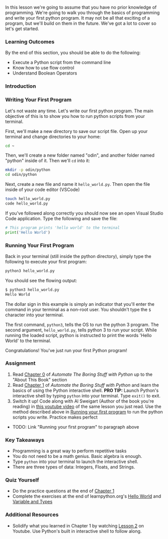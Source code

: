In this lesson we're going to assume that you have no prior knowledge of programming. We're going to walk you through the basics of programming and write your first python program. It may not be all that exciting of a program, but we'll build on them in the future. We've got a lot to cover so let's get started.

### Learning Outcomes

By the end of this section, you should be able to do the following:

* Execute a Python script from the command line
* Know how to use flow control
* Understand Boolean Operators

### Introduction

### Writing Your First Program
Let's not waste any time. Let's write our first python program. The main objective of this is to show you how to run python scripts from your terminal.

First, we'll make a new directory to save our script file. Open up your terminal and change directories to your home:

~~~bash
cd ~
~~~

Then, we'll create a new folder named "odin", and another folder named "python" inside of it. Then we'll `cd` into it:

~~~bash
mkdir -p odin/python
cd odin/python
~~~
Next, create a new file and name it `hello_world.py`. Then open the file inside of your code editor (VSCode)

~~~bash
touch hello_world.py
code hello_world.py
~~~

If you've followed along correctly you should now see an open Visual Studio Code application. Type the following and save the file:

~~~python
# This program prints 'hello world' to the terminal
print('Hello World')
~~~


### Running Your First Program
Back in your terminal (still inside the python directory), simply type the following to execute your first program:

~~~bash
python3 hello_world.py
~~~

You should see the flowing output:

~~~bash
$ python3 hello_world.py
Hello World
~~~

The dollar sign in this example is simply an indicator that you'll enter the command in your terminal as a non-root user. You shouldn't type the `$` character into your terminal.

The first command, `python3`, tells the OS to run the python 3 program. The second argument, `hello_world.py`, tells python 3 to run your script. While running the loaded script, python is instructed to print the words 'Hello World' to the terminal.

Congratulations! You've just run your first Python program!

### Assignment

<div class="lesson-content__panel" markdown="1">

1. Read [Chapter 0](https://automatetheboringstuff.com/2e/chapter0/) of _Automate The Boring Stuff with Python_ up to the "About This Book" section
1. Read [Chapter 1](https://automatetheboringstuff.com/2e/chapter1/) of _Automate the Boring Stuff with Python_ and learn the basics of using the Python interactive shell. __PRO TIP:__ Launch Python's interactive shell by typing `python` into your terminal. Type `exit()` to exit.
1. Switch it up! Code along with Al Sweigart (Author of the book you're reading) in [this youtube video](https://youtu.be/buMTH6ICnqk?t=10) of the same lesson you just read. Use the method described above in [Running your first program](#) to run the python scripts you write. Practice makes perfect
* TODO: Link "Running your first program" to paragraph above

</div>

### Key Takeaways
* Programming is a great way to perform repetitive tasks
* You do not need to be a math genius. Basic algebra is enough.
* Type `python` into your terminal to launch the interactive shell.
* There are three types of data: Integers, Floats, and Strings.

### Quiz Yourself
* Do the practice questions at the end of [Chapter 1](https://automatetheboringstuff.com/2e/chapter1/) 
* Complete the exercises at the end of learnpython.org's [Hello World](https://www.learnpython.org/en/Hello%2C_World%21) and [Variable and Types](https://www.learnpython.org/en/Variables_and_Types)

### Additional Resources
* Solidify what you learned in Chapter 1 by watching [Lesson 2](https://youtu.be/7qHMXu99d88?t=70) on Youtube. Use Python's built in interactive shell to follow along.
